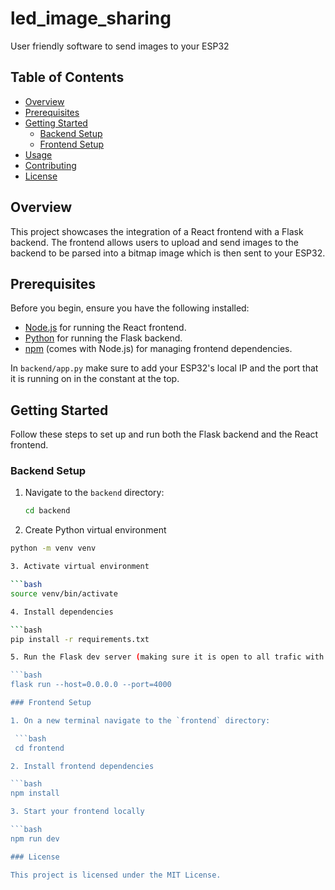 # led_image_sharing

User friendly software to send images to your ESP32

## Table of Contents

- [Overview](#overview)
- [Prerequisites](#prerequisites)
- [Getting Started](#getting-started)
  - [Backend Setup](#backend-setup)
  - [Frontend Setup](#frontend-setup)
- [Usage](#usage)
- [Contributing](#contributing)
- [License](#license)

## Overview

This project showcases the integration of a React frontend with a Flask backend. The frontend allows users to upload and send images to the backend to be parsed into a bitmap image which is then sent to your ESP32.

## Prerequisites

Before you begin, ensure you have the following installed:

- [Node.js](https://nodejs.org/) for running the React frontend.
- [Python](https://www.python.org/) for running the Flask backend.
- [npm](https://www.npmjs.com/) (comes with Node.js) for managing frontend dependencies.

In `backend/app.py` make sure to add your ESP32's local IP and the port that it is running on in the constant at the top.

## Getting Started

Follow these steps to set up and run both the Flask backend and the React frontend.

### Backend Setup

1. Navigate to the `backend` directory:

   ```bash
   cd backend

2. Create Python virtual environment
  
  ```bash
  python -m venv venv

3. Activate virtual environment
  
  ```bash
  source venv/bin/activate

4. Install dependencies
  
  ```bash
  pip install -r requirements.txt

5. Run the Flask dev server (making sure it is open to all trafic with --host=0.0.0.0), I like to run it on 4000 which usually isn't occupied
  
  ```bash
  flask run --host=0.0.0.0 --port=4000

### Frontend Setup

1. On a new terminal navigate to the `frontend` directory:

   ```bash
   cd frontend

2. Install frontend dependencies
  
  ```bash
  npm install

3. Start your frontend locally
  
  ```bash
  npm run dev

### License 

This project is licensed under the MIT License.

